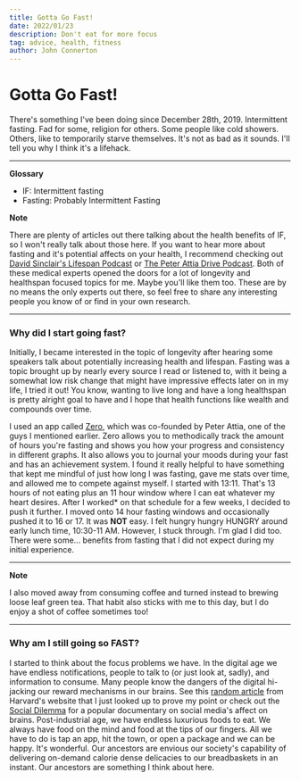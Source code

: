```yaml
---
title: Gotta Go Fast!
date: 2022/01/23
description: Don't eat for more focus
tag: advice, health, fitness
author: John Connerton
---
```


# Gotta Go Fast!

There's something I've been doing since December 28th, 2019. Intermittent fasting. Fad for some, religion for others. Some people like cold showers. Others, like to temporarily starve themselves. It's not as bad as it sounds. I'll tell you why I think it's a lifehack.

---

**Glossary**
- IF: Intermittent fasting
- Fasting: Probably Intermittent Fasting

**Note**

There are plenty of articles out there talking about the health benefits of IF, so I won't really talk about those here. If you want to hear more about fasting and it's potential affects on your health, I recommend checking out [David Sinclair's Lifespan Podcast](https://www.youtube.com/watch?v=wD8reCw3Kls) or [The Peter Attia Drive Podcast](https://www.youtube.com/watch?v=EklA1iI2Iy8). Both of these medical experts opened the doors for a lot of longevity and healthspan focused topics for me. Maybe you'll like them too. These are by no means the only experts out there, so feel free to share any interesting people you know of or find in your own research.

---

### Why did I start going fast?

Initially, I became interested in the topic of longevity after hearing some speakers talk about potentially increasing health and lifespan. Fasting was a topic brought up by nearly every source I read or listened to, with it being a somewhat low risk change that might have impressive effects later on in my life, I tried it out! You know, wanting to live long and have a long healthspan is pretty alright goal to have and I hope that health functions like wealth and compounds over time.

I used an app called [Zero](https://www.zerofasting.com/), which was co-founded by Peter Attia, one of the guys I mentioned earlier. Zero allows you to methodically track the amount of hours you're fasting and shows you how your progress and consistency in different graphs. It also allows you to journal your moods during your fast and has an achievement system. I found it really helpful to have something that kept me mindful of just how long I was fasting, gave me stats over time, and allowed me to compete against myself. I started with 13:11. That's 13 hours of not eating plus an 11 hour window where I can eat whatever my heart desires. After I worked* on that schedule for a few weeks, I decided to push it further. I moved onto 14 hour fasting windows and occasionally pushed it to 16 or 17. It was **NOT** easy. I felt hungry hungry HUNGRY around early lunch time, 10:30-11 AM. However, I stuck through. I'm glad I did too. There were some... benefits from fasting that I did not expect during my initial experience.

---

**Note**

I also moved away from consuming coffee and turned instead to brewing loose leaf green tea. That habit also sticks with me to this day, but I do enjoy a shot of coffee sometimes too!

---

### Why am I still going so FAST?

I started to think about the focus problems we have. In the digital age we have endless notifications, people to talk to (or just look at, sadly), and information to consume. Many people know the dangers of the digital hi-jacking our reward mechanisms in our brains. See this [random article](https://hms.harvard.edu/news/screen-time-brain) from Harvard's website that I just looked up to prove my point or check out the [Social Dilemma](https://www.thesocialdilemma.com/) for a popular documentary on social media's affect on brains. Post-industrial age, we have endless luxurious foods to eat. We always have food on the mind and food at the tips of our fingers. All we have to do is tap an app, hit the town, or open a package and we can be happy. It's wonderful. Our ancestors are envious our society's capability of delivering on-demand calorie dense delicacies to our breadbaskets in an instant. Our ancestors are something I think about here.